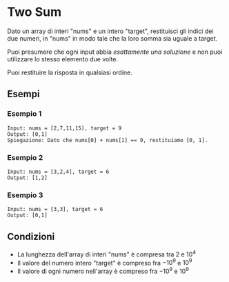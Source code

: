 # Two Sum

Dato un array di interi "nums" e un intero "target", restituisci gli indici dei due numeri, in "nums" in modo tale che la loro somma sia uguale a target.

Puoi presumere che ogni input abbia *esattamente una soluzione* e non puoi utilizzare lo stesso elemento due volte.

Puoi restituire la risposta in qualsiasi ordine.

## Esempi

### Esempio 1

```
Input: nums = [2,7,11,15], target = 9
Output: [0,1]
Spiegazione: Dato che nums[0] + nums[1] == 9, restituiamo [0, 1].
```

### Esempio 2

```
Input: nums = [3,2,4], target = 6
Output: [1,2]
```

### Esempio 3

```
Input: nums = [3,3], target = 6
Output: [0,1]
```

## Condizioni
 - La lunghezza dell'array di interi "nums" è compresa tra 2 e $10^4$
 - Il valore del numero intero "target" è compreso fra $-10^9$ e $10^9$
 - Il valore di ogni numero nell'array è compreso fra $-10^9$ e $10^9$
